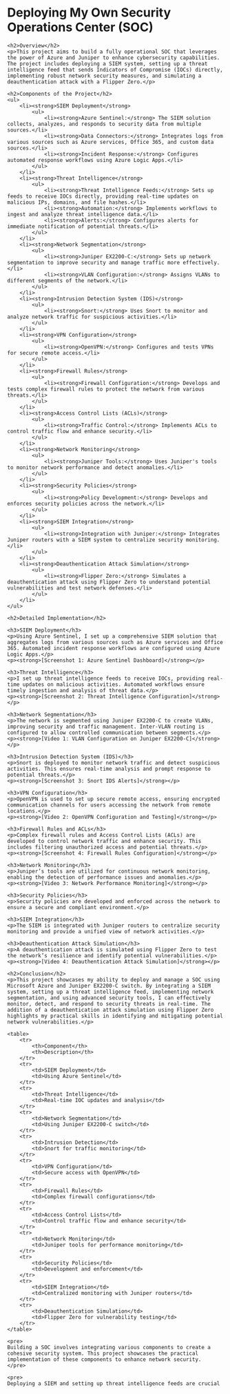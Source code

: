 <!DOCTYPE html>
<html lang="en">
<head>
    <meta charset="UTF-8">
    <meta name="viewport" content="width=device-width, initial-scale=1.0">
    <title>Deploying My Own Security Operations Center (SOC)</title>
</head>
<body>
    <h1>Deploying My Own Security Operations Center (SOC)</h1>
    
    <h2>Overview</h2>
    <p>This project aims to build a fully operational SOC that leverages the power of Azure and Juniper to enhance cybersecurity capabilities. The project includes deploying a SIEM system, setting up a threat intelligence feed that sends Indicators of Compromise (IOCs) directly, implementing robust network security measures, and simulating a deauthentication attack with a Flipper Zero.</p>
    
    <h2>Components of the Project</h2>
    <ul>
        <li><strong>SIEM Deployment</strong>
            <ul>
                <li><strong>Azure Sentinel:</strong> The SIEM solution collects, analyzes, and responds to security data from multiple sources.</li>
                <li><strong>Data Connectors:</strong> Integrates logs from various sources such as Azure services, Office 365, and custom data sources.</li>
                <li><strong>Incident Response:</strong> Configures automated response workflows using Azure Logic Apps.</li>
            </ul>
        </li>
        <li><strong>Threat Intelligence</strong>
            <ul>
                <li><strong>Threat Intelligence Feeds:</strong> Sets up feeds to receive IOCs directly, providing real-time updates on malicious IPs, domains, and file hashes.</li>
                <li><strong>Automation:</strong> Implements workflows to ingest and analyze threat intelligence data.</li>
                <li><strong>Alerts:</strong> Configures alerts for immediate notification of potential threats.</li>
            </ul>
        </li>
        <li><strong>Network Segmentation</strong>
            <ul>
                <li><strong>Juniper EX2200-C:</strong> Sets up network segmentation to improve security and manage traffic more effectively.</li>
                <li><strong>VLAN Configuration:</strong> Assigns VLANs to different segments of the network.</li>
            </ul>
        </li>
        <li><strong>Intrusion Detection System (IDS)</strong>
            <ul>
                <li><strong>Snort:</strong> Uses Snort to monitor and analyze network traffic for suspicious activities.</li>
            </ul>
        </li>
        <li><strong>VPN Configuration</strong>
            <ul>
                <li><strong>OpenVPN:</strong> Configures and tests VPNs for secure remote access.</li>
            </ul>
        </li>
        <li><strong>Firewall Rules</strong>
            <ul>
                <li><strong>Firewall Configuration:</strong> Develops and tests complex firewall rules to protect the network from various threats.</li>
            </ul>
        </li>
        <li><strong>Access Control Lists (ACLs)</strong>
            <ul>
                <li><strong>Traffic Control:</strong> Implements ACLs to control traffic flow and enhance security.</li>
            </ul>
        </li>
        <li><strong>Network Monitoring</strong>
            <ul>
                <li><strong>Juniper Tools:</strong> Uses Juniper's tools to monitor network performance and detect anomalies.</li>
            </ul>
        </li>
        <li><strong>Security Policies</strong>
            <ul>
                <li><strong>Policy Development:</strong> Develops and enforces security policies across the network.</li>
            </ul>
        </li>
        <li><strong>SIEM Integration</strong>
            <ul>
                <li><strong>Integration with Juniper:</strong> Integrates Juniper routers with a SIEM system to centralize security monitoring.</li>
            </ul>
        </li>
        <li><strong>Deauthentication Attack Simulation</strong>
            <ul>
                <li><strong>Flipper Zero:</strong> Simulates a deauthentication attack using Flipper Zero to understand potential vulnerabilities and test network defenses.</li>
            </ul>
        </li>
    </ul>
    
    <h2>Detailed Implementation</h2>
    
    <h3>SIEM Deployment</h3>
    <p>Using Azure Sentinel, I set up a comprehensive SIEM solution that aggregates logs from various sources such as Azure services and Office 365. Automated incident response workflows are configured using Azure Logic Apps.</p>
    <p><strong>[Screenshot 1: Azure Sentinel Dashboard]</strong></p>
    
    <h3>Threat Intelligence</h3>
    <p>I set up threat intelligence feeds to receive IOCs, providing real-time updates on malicious activities. Automated workflows ensure timely ingestion and analysis of threat data.</p>
    <p><strong>[Screenshot 2: Threat Intelligence Configuration]</strong></p>
    
    <h3>Network Segmentation</h3>
    <p>The network is segmented using Juniper EX2200-C to create VLANs, improving security and traffic management. Inter-VLAN routing is configured to allow controlled communication between segments.</p>
    <p><strong>[Video 1: VLAN Configuration on Juniper EX2200-C]</strong></p>
    
    <h3>Intrusion Detection System (IDS)</h3>
    <p>Snort is deployed to monitor network traffic and detect suspicious activities. This ensures real-time analysis and prompt response to potential threats.</p>
    <p><strong>[Screenshot 3: Snort IDS Alerts]</strong></p>
    
    <h3>VPN Configuration</h3>
    <p>OpenVPN is used to set up secure remote access, ensuring encrypted communication channels for users accessing the network from remote locations.</p>
    <p><strong>[Video 2: OpenVPN Configuration and Testing]</strong></p>
    
    <h3>Firewall Rules and ACLs</h3>
    <p>Complex firewall rules and Access Control Lists (ACLs) are developed to control network traffic and enhance security. This includes filtering unauthorized access and potential threats.</p>
    <p><strong>[Screenshot 4: Firewall Rules Configuration]</strong></p>
    
    <h3>Network Monitoring</h3>
    <p>Juniper’s tools are utilized for continuous network monitoring, enabling the detection of performance issues and anomalies.</p>
    <p><strong>[Video 3: Network Performance Monitoring]</strong></p>
    
    <h3>Security Policies</h3>
    <p>Security policies are developed and enforced across the network to ensure a secure and compliant environment.</p>
    
    <h3>SIEM Integration</h3>
    <p>The SIEM is integrated with Juniper routers to centralize security monitoring and provide a unified view of network activities.</p>
    
    <h3>Deauthentication Attack Simulation</h3>
    <p>A deauthentication attack is simulated using Flipper Zero to test the network’s resilience and identify potential vulnerabilities.</p>
    <p><strong>[Video 4: Deauthentication Attack Simulation]</strong></p>
    
    <h2>Conclusion</h2>
    <p>This project showcases my ability to deploy and manage a SOC using Microsoft Azure and Juniper EX2200-C switch. By integrating a SIEM system, setting up a threat intelligence feed, implementing network segmentation, and using advanced security tools, I can effectively monitor, detect, and respond to security threats in real-time. The addition of a deauthentication attack simulation using Flipper Zero highlights my practical skills in identifying and mitigating potential network vulnerabilities.</p>
    
    <table>
        <tr>
            <th>Component</th>
            <th>Description</th>
        </tr>
        <tr>
            <td>SIEM Deployment</td>
            <td>Using Azure Sentinel</td>
        </tr>
        <tr>
            <td>Threat Intelligence</td>
            <td>Real-time IOC updates and analysis</td>
        </tr>
        <tr>
            <td>Network Segmentation</td>
            <td>Using Juniper EX2200-C switch</td>
        </tr>
        <tr>
            <td>Intrusion Detection</td>
            <td>Snort for traffic monitoring</td>
        </tr>
        <tr>
            <td>VPN Configuration</td>
            <td>Secure access with OpenVPN</td>
        </tr>
        <tr>
            <td>Firewall Rules</td>
            <td>Complex firewall configurations</td>
        </tr>
        <tr>
            <td>Access Control Lists</td>
            <td>Control traffic flow and enhance security</td>
        </tr>
        <tr>
            <td>Network Monitoring</td>
            <td>Juniper tools for performance monitoring</td>
        </tr>
        <tr>
            <td>Security Policies</td>
            <td>Development and enforcement</td>
        </tr>
        <tr>
            <td>SIEM Integration</td>
            <td>Centralized monitoring with Juniper routers</td>
        </tr>
        <tr>
            <td>Deauthentication Simulation</td>
            <td>Flipper Zero for vulnerability testing</td>
        </tr>
    </table>
    
    <pre>
    Building a SOC involves integrating various components to create a cohesive security system. This project showcases the practical implementation of these components to enhance network security.
    </pre>
    
    <pre>
    Deploying a SIEM and setting up threat intelligence feeds are crucial
